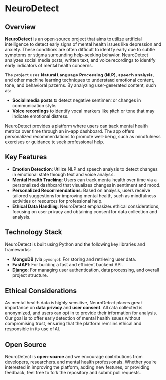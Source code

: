 # NeuroDetect

## Overview

**NeuroDetect** is an open-source project that aims to utilize artificial intelligence to detect early signs of mental health issues like depression and anxiety. These conditions are often difficult to identify early due to subtle symptoms or stigma surrounding help-seeking behavior. NeuroDetect analyzes social media posts, written text, and voice recordings to identify early indicators of mental health concerns.

The project uses **Natural Language Processing (NLP)**, **speech analysis**, and other machine learning techniques to understand emotional content, tone, and behavioral patterns. By analyzing user-generated content, such as:

- **Social media posts** to detect negative sentiment or changes in communication style.
- **Voice recordings** to identify vocal markers like pitch or tone that may indicate emotional distress.

NeuroDetect provides a platform where users can track mental health metrics over time through an in-app dashboard. The app offers personalized recommendations to promote well-being, such as mindfulness exercises or guidance to seek professional help.

## Key Features

- **Emotion Detection**: Utilize NLP and speech analysis to detect changes in emotional state through text and voice analysis.
- **Mental Health Tracking**: Users can track mental health over time via a personalized dashboard that visualizes changes in sentiment and mood.
- **Personalized Recommendations**: Based on analysis, users receive tailored suggestions for improving mental health, such as mindfulness activities or resources for professional help.
- **Ethical Data Handling**: NeuroDetect emphasizes ethical considerations, focusing on user privacy and obtaining consent for data collection and analysis.

## Technology Stack

NeuroDetect is built using Python and the following key libraries and frameworks:

- **MongoDB** (via `pymongo`): For storing and retrieving user data.
- **FastAPI**: For building a fast and efficient backend API.
- **Django**: For managing user authentication, data processing, and overall project structure.

## Ethical Considerations

As mental health data is highly sensitive, NeuroDetect places great importance on **data privacy** and **user consent**. All data collected is anonymized, and users can opt in to provide their information for analysis. Our goal is to offer early detection of mental health issues without compromising trust, ensuring that the platform remains ethical and responsible in its use of AI.

## Open Source

NeuroDetect is **open-source** and we encourage contributions from developers, researchers, and mental health professionals. Whether you’re interested in improving the platform, adding new features, or providing feedback, feel free to fork the repository and submit pull requests.
